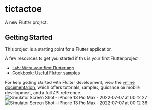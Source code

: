 # tictactoe

A new Flutter project.

## Getting Started

This project is a starting point for a Flutter application.

A few resources to get you started if this is your first Flutter project:

- [Lab: Write your first Flutter app](https://docs.flutter.dev/get-started/codelab)
- [Cookbook: Useful Flutter samples](https://docs.flutter.dev/cookbook)

For help getting started with Flutter development, view the
[online documentation](https://docs.flutter.dev/), which offers tutorials,
samples, guidance on mobile development, and a full API reference.
![Simulator Screen Shot - iPhone 13 Pro Max - 2022-07-07 at 00 12 27](https://user-images.githubusercontent.com/69213139/177620722-4a74330d-254f-424a-83bb-e55166c788e8.png)
![Simulator Screen Shot - iPhone 13 Pro Max - 2022-07-07 at 00 12 36](https://user-images.githubusercontent.com/69213139/177620730-678d399b-fa02-4501-b009-81ff565b8d4e.png)
